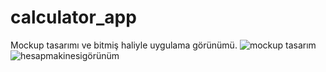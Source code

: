 # calculator_app
Mockup tasarımı ve bitmiş haliyle uygulama görünümü.
![mockup tasarım](https://user-images.githubusercontent.com/128483688/236675365-3f317be3-63e3-4577-a644-651a6f89f362.png)
![hesapmakinesigörünüm](https://user-images.githubusercontent.com/128483688/236675414-673c64bd-ce8d-4757-9f71-709ddca4032d.png)
